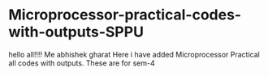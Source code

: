 # Microprocessor-practical-codes-with-outputs-SPPU
hello all!!!!
Me abhishek gharat
Here i have added Microprocessor Practical all codes with outputs. These are for sem-4
